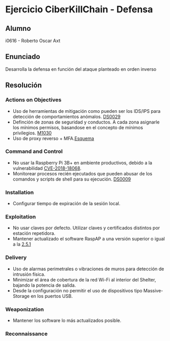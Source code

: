 # Ejercicio CiberKillChain - Defensa

## Alumno

i0616 - Roberto Oscar Axt

## Enunciado

Desarrolla la defensa en función del ataque planteado en orden inverso

## Resolución

### Actions on Objectives

- Uso de herramientas de mitigación como pueden ser los IDS/IPS para detección de comportamientos anómalos. [DS0029](https://attack.mitre.org/datasources/DS0029/)
- Definción de zonas de seguridad y conductos. A cada zona asignarle los mínimos permisos, basandose en el concepto de mínimos privilegios. [M1030](https://attack.mitre.org/mitigations/M1030/)
- Uso de proxy reverso + MFA.[Esquema](./SegmentacionRedes.jpg) 

### Command and Control

- No usar la Raspberry Pi 3B+ en ambiente productivos, debido a la vulnerabilidad [CVE-2018-18068](https://nvd.nist.gov/vuln/detail/CVE-2018-18068).
- Monitorear procesos recién ejecutados que pueden abusar de los comandos y scripts de shell para su ejecución. [DS0009](https://attack.mitre.org/datasources/DS0009/)

### Installation

- Configurar tiempo de expiración de la sesión local.

### Exploitation

- No usar claves por defecto. Utilizar claves y certificados distintos por estación repetidora.
- Mantener actualizado el software RaspAP a una versión superior o igual a la [2.5.1](https://github.com/RaspAP/raspap-webgui/releases/tag/2.5.1)

### Delivery

- Uso de alarmas perimetrales o vibraciones de muros para detección de intrusión física.
- Minimizar el área de cobertura de la red Wi-Fi al interior del Shelter, bajando la potencia de salida.
- Desde la configuración no permitir el uso de dispositivos tipo Massive-Storage en los puertos USB.
 
### Weaponization

- Mantener los software lo más actualizados posible.

### Reconnaissance

